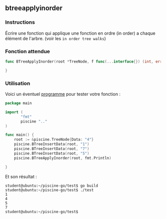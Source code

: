 ## btreeapplyinorder

### Instructions

Écrire une fonction qui applique une fonction en ordre (in order) a chaque élément de l'arbre.
(voir les `in order tree walks`)

### Fonction attendue

```go
func BTreeApplyInorder(root *TreeNode, f func(...interface{}) (int, error)) {

}
```

### Utilisation

Voici un éventuel [programme](TODO-LINK) pour tester votre fonction :

```go
package main

import (
       "fmt"
       piscine ".."
)

func main() {
	root := &piscine.TreeNode{Data: "4"}
	piscine.BTreeInsertData(root, "1")
	piscine.BTreeInsertData(root, "7")
	piscine.BTreeInsertData(root, "5")
	piscine.BTreeApplyInorder(root, fmt.Println)

}
```

Et son résultat :

```console
student@ubuntu:~/piscine-go/test$ go build
student@ubuntu:~/piscine-go/test$ ./test
1
4
5
7
student@ubuntu:~/piscine-go/test$
```
